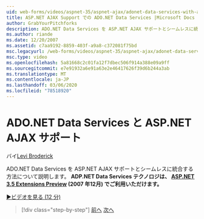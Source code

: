 ```yaml
---
uid: web-forms/videos/aspnet-35/aspnet-ajax/adonet-data-services-with-aspnet-ajax-support
title: ASP.NET AJAX Support での ADO.NET Data Services |Microsoft Docs
author: GrabYourPitchforks
description: ADO.NET Data Services を ASP.NET AJAX サポートとシームレスに統合する方法について説明します。 ADP.NET Data Services テクノロジは ASP.NET 3.5 E で利用できます...
ms.author: riande
ms.date: 12/20/2007
ms.assetid: c7aa9192-8859-403f-a9a8-c372081f75bd
msc.legacyurl: /web-forms/videos/aspnet-35/aspnet-ajax/adonet-data-services-with-aspnet-ajax-support
msc.type: video
ms.openlocfilehash: 5a81668c2c01fa12f7dbec506f914a388e09a9ff
ms.sourcegitcommit: e7e91932a6e91a63e2e46417626f39d6b244a3ab
ms.translationtype: MT
ms.contentlocale: ja-JP
ms.lasthandoff: 03/06/2020
ms.locfileid: "78518920"
---
```

# <a name="adonet-data-services-with-aspnet-ajax-support"></a>ADO.NET Data Services と ASP.NET AJAX サポート

バイ[Levi Broderick](https://github.com/GrabYourPitchforks)

ADO.NET Data Services を ASP.NET AJAX サポートとシームレスに統合する方法について説明します。 **ADP.NET Data Services テクノロジは、 [ASP.NET 3.5 Extensions Preview](https://www.asp.net/downloads/35-sp1#find) (2007 年12月) でご利用いただけます。**

[&#9654;ビデオを見る (12 分)](https://channel9.msdn.com/Blogs/ASP-NET-Site-Videos/adonet-data-services-with-aspnet-ajax-support)

> [!div class="step-by-step"]
> [前へ](aspnet-ajax-a-demonstration-of-aspnet-ajax.md)
> [次へ](introduction-to-aspnet-ajax-history.md)
